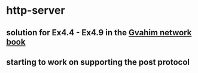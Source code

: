 # http-server
## solution for Ex4.4 - Ex4.9 in the [Gvahim network book](https://data.cyber.org.il/networks/networks.pdf)
## starting to work on supporting the post protocol

